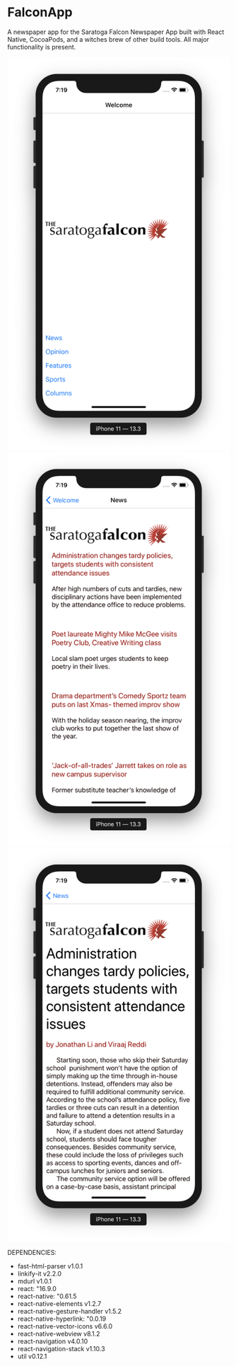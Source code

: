 # FalconApp

A newspaper app for the Saratoga Falcon Newspaper App built with React Native, CocoaPods, and a witches brew of other build tools. All major functionality is present. 

![Alt text](/screenshots/homescreen.png?raw=true&width=100 "Home Screen")
![Alt text](/screenshots/storylist.png?raw=true "Section Screen")
![Alt text](/screenshots/story.png?raw=true "Story Screen")

DEPENDENCIES: 
  - fast-html-parser v1.0.1
  - linkify-it v2.2.0
  - mdurl v1.0.1
  - react: "16.9.0
  - react-native: "0.61.5
  - react-native-elements v1.2.7
  - react-native-gesture-handler v1.5.2
  - react-native-hyperlink: "0.0.19
  - react-native-vector-icons v6.6.0
  - react-native-webview v8.1.2
  - react-navigation v4.0.10
  - react-navigation-stack v1.10.3
  - util v0.12.1
